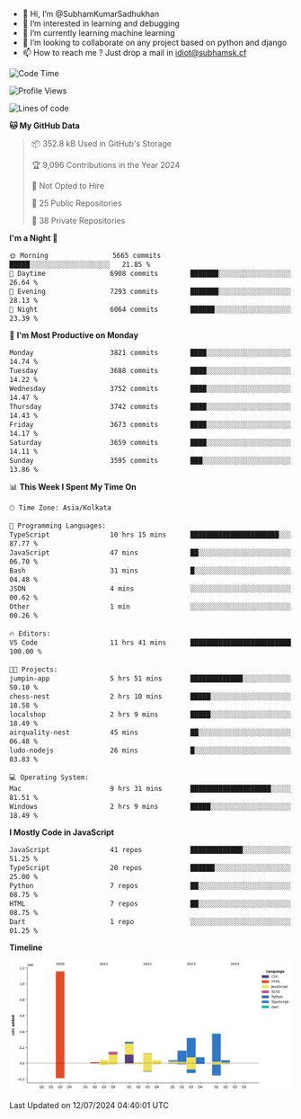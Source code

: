 - 👋 Hi, I’m @SubhamKumarSadhukhan
- 👀 I’m interested in learning and debugging
- 🌱 I’m currently learning machine learning
- 💞️ I’m looking to collaborate on any project based on python and django
- 📫 How to reach me ?
      Just drop a mail in idiot@subhamsk.cf

<!---
SubhamKumarSadhukhan/SubhamKumarSadhukhan is a ✨ special ✨ repository because its `README.md` (this file) appears on your GitHub profile.
You can click the Preview link to take a look at your changes.
--->


<!--START_SECTION:waka-->
![Code Time](http://img.shields.io/badge/Code%20Time-2%2C298%20hrs%2033%20mins-blue)

![Profile Views](http://img.shields.io/badge/Profile%20Views-0-blue)

![Lines of code](https://img.shields.io/badge/From%20Hello%20World%20I%27ve%20Written-2.8%20million%20lines%20of%20code-blue)

**🐱 My GitHub Data** 

> 📦 352.8 kB Used in GitHub's Storage 
 > 
> 🏆 9,096 Contributions in the Year 2024
 > 
> 🚫 Not Opted to Hire
 > 
> 📜 25 Public Repositories 
 > 
> 🔑 38 Private Repositories 
 > 
**I'm a Night 🦉** 

```text
🌞 Morning                5665 commits        █████░░░░░░░░░░░░░░░░░░░░   21.85 % 
🌆 Daytime                6908 commits        ███████░░░░░░░░░░░░░░░░░░   26.64 % 
🌃 Evening                7293 commits        ███████░░░░░░░░░░░░░░░░░░   28.13 % 
🌙 Night                  6064 commits        ██████░░░░░░░░░░░░░░░░░░░   23.39 % 
```
📅 **I'm Most Productive on Monday** 

```text
Monday                   3821 commits        ████░░░░░░░░░░░░░░░░░░░░░   14.74 % 
Tuesday                  3688 commits        ████░░░░░░░░░░░░░░░░░░░░░   14.22 % 
Wednesday                3752 commits        ████░░░░░░░░░░░░░░░░░░░░░   14.47 % 
Thursday                 3742 commits        ████░░░░░░░░░░░░░░░░░░░░░   14.43 % 
Friday                   3673 commits        ████░░░░░░░░░░░░░░░░░░░░░   14.17 % 
Saturday                 3659 commits        ████░░░░░░░░░░░░░░░░░░░░░   14.11 % 
Sunday                   3595 commits        ███░░░░░░░░░░░░░░░░░░░░░░   13.86 % 
```


📊 **This Week I Spent My Time On** 

```text
🕑︎ Time Zone: Asia/Kolkata

💬 Programming Languages: 
TypeScript               10 hrs 15 mins      ██████████████████████░░░   87.77 % 
JavaScript               47 mins             ██░░░░░░░░░░░░░░░░░░░░░░░   06.70 % 
Bash                     31 mins             █░░░░░░░░░░░░░░░░░░░░░░░░   04.48 % 
JSON                     4 mins              ░░░░░░░░░░░░░░░░░░░░░░░░░   00.62 % 
Other                    1 min               ░░░░░░░░░░░░░░░░░░░░░░░░░   00.26 % 

🔥 Editors: 
VS Code                  11 hrs 41 mins      █████████████████████████   100.00 % 

🐱‍💻 Projects: 
jumpin-app               5 hrs 51 mins       █████████████░░░░░░░░░░░░   50.10 % 
chess-nest               2 hrs 10 mins       █████░░░░░░░░░░░░░░░░░░░░   18.58 % 
localshop                2 hrs 9 mins        █████░░░░░░░░░░░░░░░░░░░░   18.49 % 
airquality-nest          45 mins             ██░░░░░░░░░░░░░░░░░░░░░░░   06.48 % 
ludo-nodejs              26 mins             █░░░░░░░░░░░░░░░░░░░░░░░░   03.83 % 

💻 Operating System: 
Mac                      9 hrs 31 mins       ████████████████████░░░░░   81.51 % 
Windows                  2 hrs 9 mins        █████░░░░░░░░░░░░░░░░░░░░   18.49 % 
```

**I Mostly Code in JavaScript** 

```text
JavaScript               41 repos            █████████████░░░░░░░░░░░░   51.25 % 
TypeScript               20 repos            ██████░░░░░░░░░░░░░░░░░░░   25.00 % 
Python                   7 repos             ██░░░░░░░░░░░░░░░░░░░░░░░   08.75 % 
HTML                     7 repos             ██░░░░░░░░░░░░░░░░░░░░░░░   08.75 % 
Dart                     1 repo              ░░░░░░░░░░░░░░░░░░░░░░░░░   01.25 % 
```



**Timeline**

![Lines of Code chart](https://raw.githubusercontent.com/SubhamKumarSadhukhan/SubhamKumarSadhukhan/main/assets/bar_graph.png)


 Last Updated on 12/07/2024 04:40:01 UTC
<!--END_SECTION:waka-->
